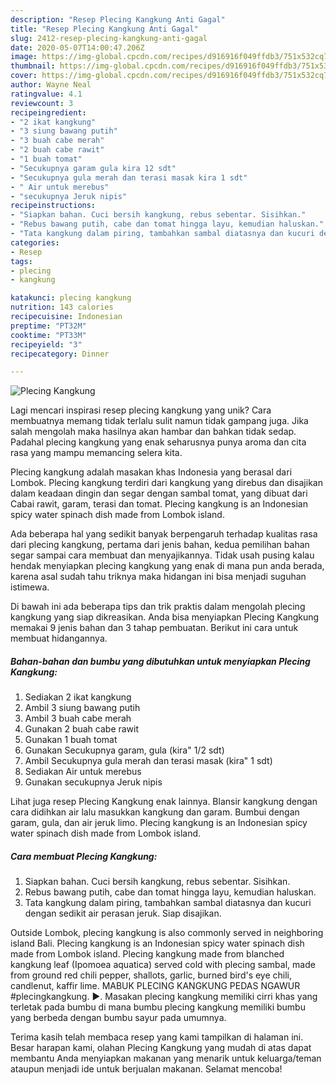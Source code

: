 ```yaml
---
description: "Resep Plecing Kangkung Anti Gagal"
title: "Resep Plecing Kangkung Anti Gagal"
slug: 2412-resep-plecing-kangkung-anti-gagal
date: 2020-05-07T14:00:47.206Z
image: https://img-global.cpcdn.com/recipes/d916916f049ffdb3/751x532cq70/plecing-kangkung-foto-resep-utama.jpg
thumbnail: https://img-global.cpcdn.com/recipes/d916916f049ffdb3/751x532cq70/plecing-kangkung-foto-resep-utama.jpg
cover: https://img-global.cpcdn.com/recipes/d916916f049ffdb3/751x532cq70/plecing-kangkung-foto-resep-utama.jpg
author: Wayne Neal
ratingvalue: 4.1
reviewcount: 3
recipeingredient:
- "2 ikat kangkung"
- "3 siung bawang putih"
- "3 buah cabe merah"
- "2 buah cabe rawit"
- "1 buah tomat"
- "Secukupnya garam gula kira 12 sdt"
- "Secukupnya gula merah dan terasi masak kira 1 sdt"
- " Air untuk merebus"
- "secukupnya Jeruk nipis"
recipeinstructions:
- "Siapkan bahan. Cuci bersih kangkung, rebus sebentar. Sisihkan."
- "Rebus bawang putih, cabe dan tomat hingga layu, kemudian haluskan."
- "Tata kangkung dalam piring, tambahkan sambal diatasnya dan kucuri dengan sedikit air perasan jeruk. Siap disajikan."
categories:
- Resep
tags:
- plecing
- kangkung

katakunci: plecing kangkung 
nutrition: 143 calories
recipecuisine: Indonesian
preptime: "PT32M"
cooktime: "PT33M"
recipeyield: "3"
recipecategory: Dinner

---
```



![Plecing Kangkung](https://img-global.cpcdn.com/recipes/d916916f049ffdb3/751x532cq70/plecing-kangkung-foto-resep-utama.jpg)

Lagi mencari inspirasi resep plecing kangkung yang unik? Cara membuatnya memang tidak terlalu sulit namun tidak gampang juga. Jika salah mengolah maka hasilnya akan hambar dan bahkan tidak sedap. Padahal plecing kangkung yang enak seharusnya punya aroma dan cita rasa yang mampu memancing selera kita.

Plecing kangkung adalah masakan khas Indonesia yang berasal dari Lombok. Plecing kangkung terdiri dari kangkung yang direbus dan disajikan dalam keadaan dingin dan segar dengan sambal tomat, yang dibuat dari Cabai rawit, garam, terasi dan tomat. Plecing kangkung is an Indonesian spicy water spinach dish made from Lombok island.

Ada beberapa hal yang sedikit banyak berpengaruh terhadap kualitas rasa dari plecing kangkung, pertama dari jenis bahan, kedua pemilihan bahan segar sampai cara membuat dan menyajikannya. Tidak usah pusing kalau hendak menyiapkan plecing kangkung yang enak di mana pun anda berada, karena asal sudah tahu triknya maka hidangan ini bisa menjadi suguhan istimewa.


Di bawah ini ada beberapa tips dan trik praktis dalam mengolah plecing kangkung yang siap dikreasikan. Anda bisa menyiapkan Plecing Kangkung memakai 9 jenis bahan dan 3 tahap pembuatan. Berikut ini cara untuk membuat hidangannya.

<!--inarticleads1-->

##### Bahan-bahan dan bumbu yang dibutuhkan untuk menyiapkan Plecing Kangkung:

1. Sediakan 2 ikat kangkung
1. Ambil 3 siung bawang putih
1. Ambil 3 buah cabe merah
1. Gunakan 2 buah cabe rawit
1. Gunakan 1 buah tomat
1. Gunakan Secukupnya garam, gula (kira&#34; 1/2 sdt)
1. Ambil Secukupnya gula merah dan terasi masak (kira&#34; 1 sdt)
1. Sediakan  Air untuk merebus
1. Gunakan secukupnya Jeruk nipis


Lihat juga resep Plecing Kangkung enak lainnya. Blansir kangkung dengan cara didihkan air lalu masukkan kangkung dan garam. Bumbui dengan garam, gula, dan air jeruk limo. Plecing kangkung is an Indonesian spicy water spinach dish made from Lombok island. 

<!--inarticleads2-->

##### Cara membuat Plecing Kangkung:

1. Siapkan bahan. Cuci bersih kangkung, rebus sebentar. Sisihkan.
1. Rebus bawang putih, cabe dan tomat hingga layu, kemudian haluskan.
1. Tata kangkung dalam piring, tambahkan sambal diatasnya dan kucuri dengan sedikit air perasan jeruk. Siap disajikan.


Outside Lombok, plecing kangkung is also commonly served in neighboring island Bali. Plecing kangkung is an Indonesian spicy water spinach dish made from Lombok island. Plecing kangkung made from blanched kangkung leaf (Ipomoea aquatica) served cold with plecing sambal, made from ground red chili pepper, shallots, garlic, burned bird&#39;s eye chili, candlenut, kaffir lime. MABUK PLECING KANGKUNG PEDAS NGAWUR #plecingkangkung. ►. Masakan plecing kangkung memiliki cirri khas yang terletak pada bumbu di mana bumbu plecing kangkung memiliki bumbu yang berbeda dengan bumbu sayur pada umumnya. 

Terima kasih telah membaca resep yang kami tampilkan di halaman ini. Besar harapan kami, olahan Plecing Kangkung yang mudah di atas dapat membantu Anda menyiapkan makanan yang menarik untuk keluarga/teman ataupun menjadi ide untuk berjualan makanan. Selamat mencoba!
